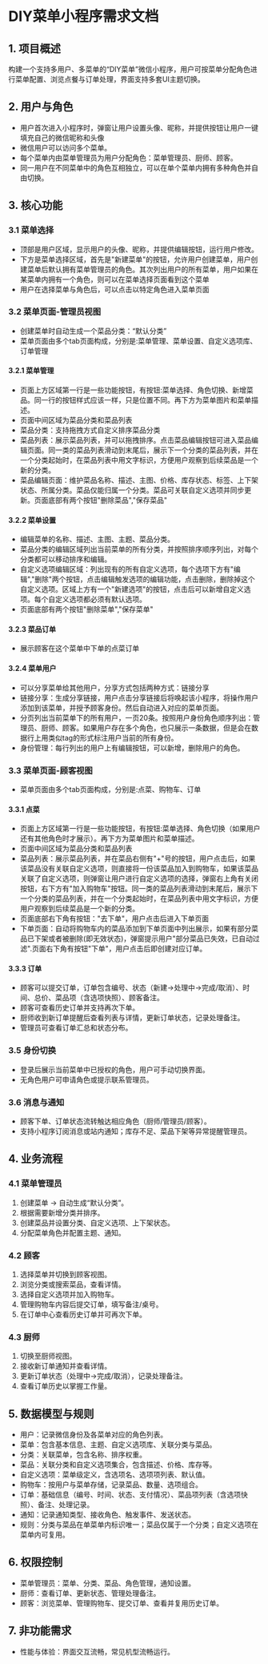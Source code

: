 # DIY菜单小程序需求文档

## 1. 项目概述
构建一个支持多用户、多菜单的“DIY菜单”微信小程序，用户可按菜单分配角色进行菜单配置、浏览点餐与订单处理，界面支持多套UI主题切换。

## 2. 用户与角色
- 用户首次进入小程序时，弹窗让用户设置头像、昵称，并提供按钮让用户一键填充自己的微信昵称和头像
- 微信用户可以访问多个菜单。
- 每个菜单内由菜单管理员为用户分配角色：菜单管理员、厨师、顾客。
- 同一用户在不同菜单中的角色互相独立，可以在单个菜单内拥有多种角色并自由切换。

## 3. 核心功能
### 3.1 菜单选择
- 顶部是用户区域，显示用户的头像、昵称，并提供编辑按钮，运行用户修改。
- 下方是菜单选择区域，首先是"新建菜单"的按钮，允许用户创建菜单，用户创建菜单后默认拥有菜单管理员的角色。其次列出用户的所有菜单，用户如果在某菜单内拥有一个角色，则可以在菜单选择页面看到这个菜单
- 用户在选择菜单与角色后，可以点击以特定角色进入菜单页面

### 3.2 菜单页面-管理员视图
- 创建菜单时自动生成一个菜品分类：“默认分类”
- 菜单页面由多个tab页面构成，分别是:菜单管理、菜单设置、自定义选项库、订单管理

#### 3.2.1 菜单管理
- 页面上方区域第一行是一些功能按钮，有按钮:菜单选择、角色切换、新增菜品。同一行的按钮样式应该一样，只是位置不同。再下方为菜单图片和菜单描述。
- 页面中间区域为菜品分类和菜品列表
- 菜品分类：支持拖拽方式自定义排序菜品分类
- 菜品列表：展示菜品列表，并可以拖拽排序。点击菜品编辑按钮可进入菜品编辑页面。同一类的菜品列表滑动到末尾后，展示下一个分类的菜品列表，并在一个分类起始时，在菜品列表中用文字标识，方便用户观察到后续菜品是一个新的分类。
- 菜品编辑页面：维护菜品名称、描述、主图、价格、库存状态、标签、上下架状态、所属分类。菜品仅能归属一个分类。菜品可关联自定义选项并同步更新。页面底部有两个按钮"删除菜品","保存菜品"

#### 3.2.2 菜单设置
- 编辑菜单的名称、描述、主图、主题、菜品分类。
- 菜品分类的编辑区域列出当前菜单的所有分类，并按照排序顺序列出，对每个分类都可以移动排序和编辑。
- 自定义选项编辑区域：列出现有的所有自定义选项，每个选项下方有"编辑","删除"两个按钮，点击编辑触发选项的编辑功能，点击删除，删除掉这个自定义选项。区域上方有一个"新建选项"的按钮，点击后可以新增自定义选项。每个自定义选项都必须有默认选项。
- 页面底部有两个按钮"删除菜单","保存菜单"

#### 3.2.3 菜品订单
- 展示顾客在这个菜单中下单的点菜订单

#### 3.2.4 菜单用户
- 可以分享菜单给其他用户，分享方式包括两种方式：链接分享
- 链接分享：生成分享链接，用户点击分享链接后将唤起该小程序，将操作用户添加到该菜单，并授予顾客身份。然后自动进入对应的菜单页面。
- 分页列出当前菜单下的所有用户，一页20条。按照用户身份角色顺序列出：管理员、厨师、顾客。如果用户存在多个角色，也只展示一条数据，但是会在数据行上用类似tag的形式标注用户当前的所有身份。
- 身份管理：每行列出的用户上有编辑按钮，可以新增，删除用户的角色。

### 3.3 菜单页面-顾客视图
- 菜单页面由多个tab页面构成，分别是:点菜、购物车、订单

#### 3.3.1 点菜
- 页面上方区域第一行是一些功能按钮，有按钮:菜单选择、角色切换（如果用户还有其他角色时才展示）。再下方为菜单图片和菜单描述。
- 页面中间区域为菜品分类和菜品列表
- 菜品列表：展示菜品列表，并在菜品右侧有"+"号的按钮，用户点击后，如果该菜品没有关联自定义选项，则直接将一份该菜品加入到购物车，如果该菜品关联了自定义选项，则弹窗让用户进行自定义选项的选择，弹窗右上角有关闭按钮，右下方有"加入购物车"按钮。同一类的菜品列表滑动到末尾后，展示下一个分类的菜品列表，并在一个分类起始时，在菜品列表中用文字标识，方便用户观察到后续菜品是一个新的分类。
- 页面底部右下角有按钮："去下单"，用户点击后进入下单页面
- 下单页面：自动将购物车内的菜品添加到下单页面中列出展示，如果有部分菜品已下架或者被删除(即无效状态)，弹窗提示用户"部分菜品已失效，已自动过滤".页面右下角有按钮"下单"，用户点击后即创建对应订单。


#### 3.3.3 订单
- 顾客可以提交订单，订单包含编号、状态（新建→处理中→完成/取消）、时间、总价、菜品项（含选项快照）、顾客备注。
- 顾客可查看历史订单并支持再次下单。
- 厨师收到新订单提醒后查看列表与详情，更新订单状态，记录处理备注。
- 管理员可查看订单汇总和状态分布。

### 3.5 身份切换
- 登录后展示当前菜单中已授权的角色，用户可手动切换界面。
- 无角色用户可申请角色或提示联系管理员。

### 3.6 消息与通知
- 顾客下单、订单状态流转触达相应角色（厨师/管理员/顾客）。
- 支持小程序订阅消息或站内通知；库存不足、菜品下架等异常提醒管理员。

## 4. 业务流程
### 4.1 菜单管理员
1. 创建菜单 → 自动生成“默认分类”。
2. 根据需要新增分类并排序。
3. 创建菜品并设置分类、自定义选项、上下架状态。
4. 分配菜单角色并配置主题、通知。

### 4.2 顾客
1. 选择菜单并切换到顾客视图。
2. 浏览分类或搜索菜品，查看详情。
3. 选择自定义选项并加入购物车。
4. 管理购物车内容后提交订单，填写备注/桌号。
5. 在订单中心查看历史订单并可再次下单。

### 4.3 厨师
1. 切换至厨师视图。
2. 接收新订单通知并查看详情。
3. 更新订单状态（处理中→完成/取消），记录处理备注。
4. 查看订单历史以掌握工作量。

## 5. 数据模型与规则
- 用户：记录微信身份及各菜单对应的角色列表。
- 菜单：包含基本信息、主题、自定义选项库、关联分类与菜品。
- 分类：关联菜单，包含名称、排序权重。
- 菜品：关联分类和自定义选项集合，包含描述、价格、库存等。
- 自定义选项：菜单级定义，含选项名、选项项列表、默认值。
- 购物车：按用户与菜单存储，记录菜品、数量、选项组合。
- 订单：基础信息（编号、时间、状态、支付情况）、菜品项列表（含选项快照）、备注、处理记录。
- 通知：记录通知类型、接收角色、触发事件、发送状态。
- 规则：分类与菜品在单菜单内标识唯一；菜品仅属于一个分类；自定义选项在菜单内可复用。

## 6. 权限控制
- 菜单管理员：菜单、分类、菜品、角色管理，通知设置。
- 厨师：查看订单、更新状态、管理处理备注。
- 顾客：浏览菜单、管理购物车、提交订单、查看并复用历史订单。

## 7. 非功能需求
- 性能与体验：界面交互流畅，常见机型流畅运行。

